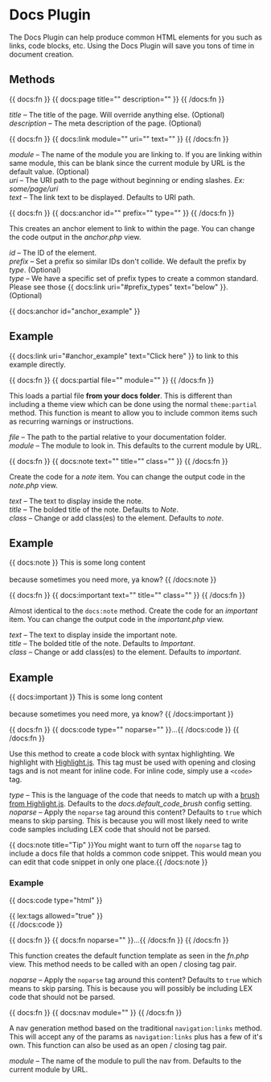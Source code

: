 # Docs Plugin

The Docs Plugin can help produce common HTML elements for you such as links, code blocks, etc. Using the Docs Plugin will save you tons of time in document creation. 



## Methods

{{ docs:fn }}
{{ docs:page title="" description="" }} 
{{ /docs:fn }}

<var>title</var> &ndash; The title of the page. Will override anything else. (Optional)  
<var>description</var> &ndash; The meta description of the page. (Optional)



{{ docs:fn }}
{{ docs:link module="" uri="" text="" }} 
{{ /docs:fn }}

<var>module</var> &ndash; The name of the module you are linking to. If you are linking within same module, this can be blank since the current module by URL is the default value. (Optional)  
<var>uri</var> &ndash; The URI path to the page without beginning or ending slashes. _Ex: some/page/uri_  
<var>text</var> &ndash; The link text to be displayed. Defaults to URI path.



{{ docs:fn }}
{{ docs:anchor id="" prefix="" type="" }} 
{{ /docs:fn }}

This creates an anchor element to link to within the page. You can change the code output in the <dfn>anchor.php</dfn> view.

<var>id</var> &ndash; The ID of the element.  
<var>prefix</var> &ndash; Set a prefix so similar IDs don't collide. We default the prefix by <var>type</var>. (Optional)  
<var>type</var> &ndash; We have a specific set of prefix types to create a common standard. Please see those {{ docs:link uri="#prefix_types" text="below" }}. (Optional)

{{ docs:anchor id="anchor_example" }}
## Example


{{ docs:link uri="#anchor_example" text="Click here" }} to link to this example directly.



{{ docs:fn }}
{{ docs:partial file="" module="" }} 
{{ /docs:fn }}

This loads a partial file __from your docs folder__. This is different than including a theme view which can be done using the normal `theme:partial` method. This function is meant to allow you to include common items such as recurring warnings or instructions.

<var>file</var> &ndash; The path to the partial relative to your documentation folder.  
<var>module</var> &ndash; The module to look in. This defaults to the current module by URL.



{{ docs:fn }}
{{ docs:note text="" title="" class="" }} 
{{ /docs:fn }}

Create the code for a _note_ item. You can change the output code in the <dfn>note.php</dfn> view.

<var>text</var> &ndash; The text to display inside the note.  
<var>title</var> &ndash; The bolded title of the note. Defaults to _Note_.  
<var>class</var> &ndash; Change or add class(es) to the element. Defaults to _note_.

## Example

{{ docs:note }}
This is some long content
<br/><br/>
because sometimes you need more, ya know?
{{ /docs:note }}



{{ docs:fn }}
{{ docs:important text="" title="" class="" }} 
{{ /docs:fn }}

Almost identical to the `docs:note` method. Create the code for an _important_ item. You can change the output code in the <dfn>important.php</dfn> view.

<var>text</var> &ndash; The text to display inside the important note.  
<var>title</var> &ndash; The bolded title of the note. Defaults to _Important_.  
<var>class</var> &ndash; Change or add class(es) to the element. Defaults to _important_.

## Example

{{ docs:important }}
This is some long content
<br/><br/>
because sometimes you need more, ya know?
{{ /docs:important }}



{{ docs:fn }}
{{ docs:code type="" noparse="" }}...{{ /docs:code }}
{{ /docs:fn }}

Use this method to create a code block with syntax highlighting. We highlight with [Highlight.js](http://softwaremaniacs.org/soft/highlight/en/). This tag must be used with opening and closing tags and is not meant for inline code. For inline code, simply use a `<code>` tag.

<var>type</var> &ndash; This is the language of the code that needs to match up with a [brush from Highlight.js](http://softwaremaniacs.org/media/soft/highlight/test.html). Defaults to the <var>docs.default\_code\_brush</var> config setting.  
<var>noparse</var> &ndash; Apply the `noparse` tag around this content? Defaults to `true` which means to skip parsing. This is because you will most likely need to write code samples including LEX code that should not be parsed.

{{ docs:note title="Tip" }}You might want to turn off the `noparse` tag to include a docs file that holds a common code snippet. This would mean you can edit that code snippet in only one place.{{ /docs:note }}

### Example

{{ docs:code type="html" }}
<div id="content">
	{{ lex:tags allowed="true" }}
</div>
{{ /docs:code }}



{{ docs:fn }}
&#123;&#123; docs:fn noparse="" &#125;&#125;...&#123;&#123; /docs:fn &#125;&#125;
{{ /docs:fn }}

This function creates the default function template as seen in the <dfn>fn.php</dfn> view. This method needs to be called with an open / closing tag pair.

<var>noparse</var> &ndash; Apply the `noparse` tag around this content? Defaults to `true` which means to skip parsing. This is because you will possibly be including LEX code that should not be parsed.



{{ docs:fn }}
{{ docs:nav module="" }}
{{ /docs:fn }}

A nav generation method based on the traditional `navigation:links` method. This will accept any of the params as `navigation:links` plus has a few of it's own. This function can also be used as an open / closing tag pair.

<var>module</var> &ndash; The name of the module to pull the nav from. Defaults to the current module by URL. 
